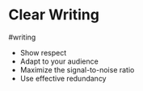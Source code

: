 # Clear Writing

#writing

* Show respect
* Adapt to your audience
* Maximize the signal-to-noise ratio
* Use effective redundancy